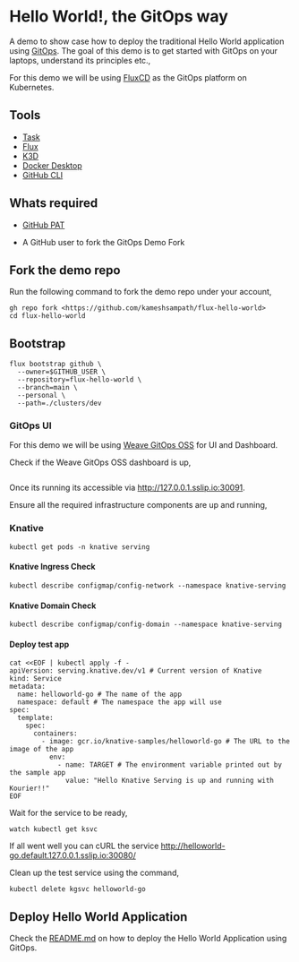 # Hello World!, the GitOps way

A demo to show case how to deploy the traditional Hello World application using [GitOps](https://www.gitops.tech/). The goal of this demo is to get started with GitOps on your laptops, understand its principles etc.,

For this demo we will be using [FluxCD](https://fluxcd.io/) as the GitOps platform on Kubernetes.

## Tools

- [Task](https://taskfile.dev/)
- [Flux](https://fluxcd.io/flux/cmd/)
- [K3D](https://k3d.io)
- [Docker Desktop](https://www.docker.com/products/docker-desktop/)
- [GitHub CLI](https://github.com/cli/cli)

## Whats  required

- [GitHub PAT](https://docs.github.com/en/authentication/keeping-your-account-and-data-secure/creating-a-personal-access-token)
  
- A GitHub user to fork the GitOps Demo Fork

## Fork the demo repo

Run the following command to fork the demo repo under your account,

```shell
gh repo fork <https://github.com/kameshsampath/flux-hello-world>
cd flux-hello-world
```

## Bootstrap

```shell
flux bootstrap github \
  --owner=$GITHUB_USER \
  --repository=flux-hello-world \
  --branch=main \
  --personal \
  --path=./clusters/dev
```

### GitOps UI

For this demo we will be using [Weave GitOps OSS](https://github.com/weaveworks/weave-gitops) for UI and Dashboard.

Check if the Weave GitOps OSS dashboard is up,

```shell
```

Once its running its accessible via <http://127.0.0.1.sslip.io:30091>.

Ensure all the required infrastructure components are up and running,

### Knative

```shell
kubectl get pods -n knative serving
```

#### Knative Ingress Check

```shell
kubectl describe configmap/config-network --namespace knative-serving
```

#### Knative Domain Check

```shell
kubectl describe configmap/config-domain --namespace knative-serving
```

#### Deploy test app

```shell
cat <<EOF | kubectl apply -f -
apiVersion: serving.knative.dev/v1 # Current version of Knative
kind: Service
metadata:
  name: helloworld-go # The name of the app
  namespace: default # The namespace the app will use
spec:
  template:
    spec:
      containers:
        - image: gcr.io/knative-samples/helloworld-go # The URL to the image of the app
          env:
            - name: TARGET # The environment variable printed out by the sample app
              value: "Hello Knative Serving is up and running with Kourier!!"
EOF
```

Wait for the service to be ready,

```shell
watch kubectl get ksvc
```

If all went well you can cURL the service <http://helloworld-go.default.127.0.0.1.sslip.io:30080/>

Clean up the test service using the command,

```shell
kubectl delete kgsvc helloworld-go
```

## Deploy Hello World Application

Check the [README.md](./apps/README.md) on how to deploy the Hello World Application using GitOps.

